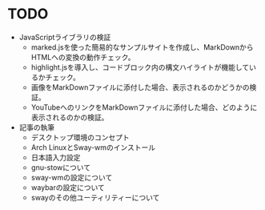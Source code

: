 # TODO
- JavaScriptライブラリの検証
    - marked.jsを使った簡易的なサンプルサイトを作成し、MarkDownからHTMLへの変換の動作チェック。
    - highlight.jsを導入し、コードブロック内の構文ハイライトが機能しているかチェック。
    - 画像をMarkDownファイルに添付した場合、表示されるのかどうかの検証。
    - YouTubeへのリンクをMarkDownファイルに添付した場合、どのように表示されるのかの検証。
- 記事の執筆
	- デスクトップ環境のコンセプト
	- Arch LinuxとSway-wmのインストール
	- 日本語入力設定
	- gnu-stowについて
	- sway-wmの設定について
	- waybarの設定について
	- swayのその他ユーティリティーについて
